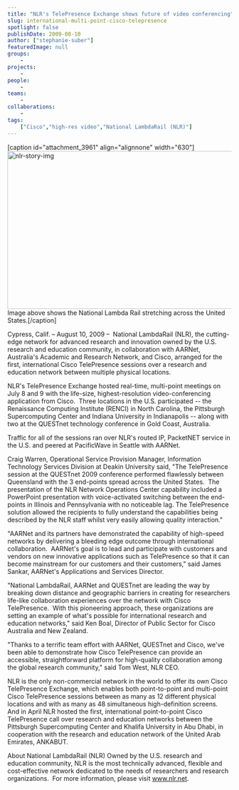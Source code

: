 ```yaml
---
title: "NLR's TelePresence Exchange shows future of video conferencing"
slug: international-multi-point-cisco-telepresence
spotlight: false
publishDate: 2009-08-10
author: ["stephanie-suber"]
featuredImage: null
groups:
    - 
projects:
    - 
people:
    - 
teams: 
    - 
collaborations:
    - 
tags:
    ["Cisco","high-res video","National LambdaRail (NLR)"]
---
```

[caption id="attachment_3961" align="alignnone" width="630"]<a href="https://www.renci.org/wp-content/uploads/2009/08/nlr-story-img.jpg"><img class="wp-image-3961 size-full" title="nlr-story-img" src="https://www.renci.org/wp-content/uploads/2009/08/nlr-story-img.jpg" alt="nlr-story-img" width="630" height="354" /></a> Image above shows the National Lambda Rail stretching across the United States.[/caption]

Cypress, Calif. – August 10, 2009 –  National LambdaRail (NLR), the cutting-edge network for advanced research and innovation owned by the U.S. research and education community, in collaboration with AARNet, Australia's Academic and Research Network, and Cisco, arranged for the first, international Cisco TelePresence sessions over a research and education network between multiple physical locations.



NLR's TelePresence Exchange hosted real-time, multi-point meetings on July 8 and 9 with the life-size, highest-resolution video-conferencing application from Cisco.  Three locations in the U.S. participated -- the Renaissance Computing Institute (RENCI) in North Carolina, the Pittsburgh Supercomputing Center and Indiana University in Indianapolis -- along with two at the QUESTnet technology conference in Gold Coast, Australia.

Traffic for all of the sessions ran over NLR's routed IP, PacketNET service in the U.S. and peered at PacificWave in Seattle with AARNet.

Craig Warren, Operational Service Provision Manager, Information Technology Services Division at Deakin University said, "The TelePresence session at the QUESTnet 2009 conference performed flawlessly between Queensland with the 3 end-points spread across the United States.  The presentation of the NLR Network Operations Center capability included a PowerPoint presentation with voice-activated switching between the end-points in Illinois and Pennsylvania with no noticeable lag. The TelePresence solution allowed the recipients to fully understand the capabilities being described by the NLR staff whilst very easily allowing quality interaction."

"AARNet and its partners have demonstrated the capability of high-speed networks by delivering a bleeding edge outcome through international collaboration.  AARNet's goal is to lead and participate with customers and vendors on new innovative applications such as TelePresence so that it can become mainstream for our customers and their customers," said James Sankar, AARNet's Applications and Services Director.

"National LambdaRail, AARNet and QUESTnet are leading the way by breaking down distance and geographic barriers in creating for researchers life-like collaboration experiences over the network with Cisco TelePresence.  With this pioneering approach, these organizations are setting an example of what's possible for international research and education networks," said Ken Boal, Director of Public Sector for Cisco Australia and New Zealand.

"Thanks to a terrific team effort with AARNet, QUESTnet and Cisco, we've been able to demonstrate how Cisco TelePresence can provide an accessible, straightforward platform for high-quality collaboration among the global research community," said Tom West, NLR CEO.

NLR is the only non-commercial network in the world to offer its own Cisco TelePresence Exchange, which enables both point-to-point and multi-point Cisco TelePresence sessions between as many as 12 different physical locations and with as many as 48 simultaneous high-definition screens.  And in April NLR hosted the first, international point-to-point Cisco TelePresence call over research and education networks between the Pittsburgh Supercomputing Center and Khalifa University in Abu Dhabi, in cooperation with the research and education network of the United Arab Emirates, ANKABUT.

<span class="head2">About National LambdaRail (NLR)</span>
Owned by the U.S. research and education community, NLR is the most technically advanced, flexible and cost-effective network dedicated to the needs of researchers and research organizations.  For more information, please visit <a href="http://www.nlr.net">www.nlr.net</a>.
